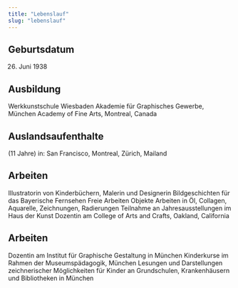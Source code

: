 ```yaml
---
title: "Lebenslauf"
slug: "lebenslauf"
---
```


## Geburtsdatum

26. Juni 1938

## Ausbildung

Werkkunstschule Wiesbaden
Akademie für Graphisches Gewerbe, München
Academy of Fine Arts, Montreal, Canada

## Auslandsaufenthalte

(11 Jahre) in: San Francisco, Montreal, Zürich, Mailand

## Arbeiten

Illustratorin von Kinderbüchern, Malerin und Designerin
Bildgeschichten für das Bayerische Fernsehen
Freie Arbeiten Objekte
Arbeiten in Öl, Collagen, Aquarelle, Zeichnungen, Radierungen
Teilnahme an Jahresausstellungen im Haus der Kunst
Dozentin am College of Arts and Crafts, Oakland, California

## Arbeiten

Dozentin am Institut für Graphische Gestaltung in München
Kinderkurse im Rahmen der Museumspädagogik, München
Lesungen und Darstellungen zeichnerischer Möglichkeiten
für Kinder an Grundschulen, Krankenhäusern und
Bibliotheken in München

